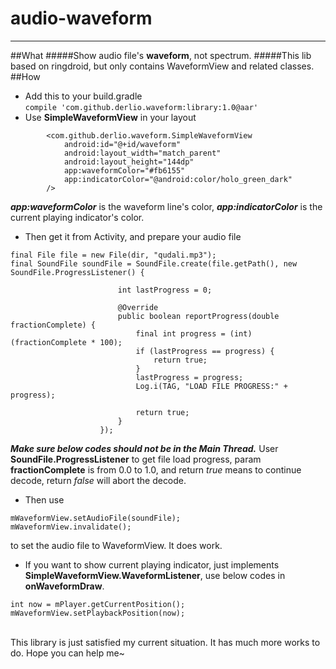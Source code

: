 # audio-waveform
--------------------------
##What
#####Show audio file's <strong>waveform</strong>, not spectrum.
#####This lib based on ringdroid, but only contains WaveformView and related classes. 
<br/>
##How
* Add this to your build.gradle</br>
`compile 'com.github.derlio.waveform:library:1.0@aar'`
* Use **SimpleWaveformView** in your layout<br/>
```
        <com.github.derlio.waveform.SimpleWaveformView
            android:id="@+id/waveform"
            android:layout_width="match_parent"
            android:layout_height="144dp"
            app:waveformColor="#fb6155"
            app:indicatorColor="@android:color/holo_green_dark"
        />
```
<strong>*app:waveformColor*</strong> is the waveform line's color, <strong>*app:indicatorColor*</strong> is the current playing indicator's color.
* Then get it from Activity, and prepare your audio file
```
final File file = new File(dir, "qudali.mp3");
final SoundFile soundFile = SoundFile.create(file.getPath(), new SoundFile.ProgressListener() {

                        int lastProgress = 0;

                        @Override
                        public boolean reportProgress(double fractionComplete) {
                            final int progress = (int) (fractionComplete * 100);
                            if (lastProgress == progress) {
                                return true;
                            }
                            lastProgress = progress;
                            Log.i(TAG, "LOAD FILE PROGRESS:" + progress);
                            
                            return true;
                        }
                    });
```
***Make sure below codes should not be in the Main Thread.***
User **SoundFile.ProgressListener** to get file load progress, param **fractionComplete** is from 0.0 to 1.0, and return *true* means to continue decode, return *false* will abort the decode.
* Then use
```
mWaveformView.setAudioFile(soundFile);
mWaveformView.invalidate();
```
to set the audio file to WaveformView. It does work.
* If you want to show current playing indicator, just implements **SimpleWaveformView.WaveformListener**, use below codes in **onWaveformDraw**.
```
int now = mPlayer.getCurrentPosition();
mWaveformView.setPlaybackPosition(now);
```

<br/>
This library is just satisfied my current situation. It has much more works to do. Hope you can help me~
